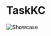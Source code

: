 # TaskKC


![Showcase](https://user-images.githubusercontent.com/11826440/165102246-1d326349-ef74-4c6f-ad26-52c490b9eead.png)
